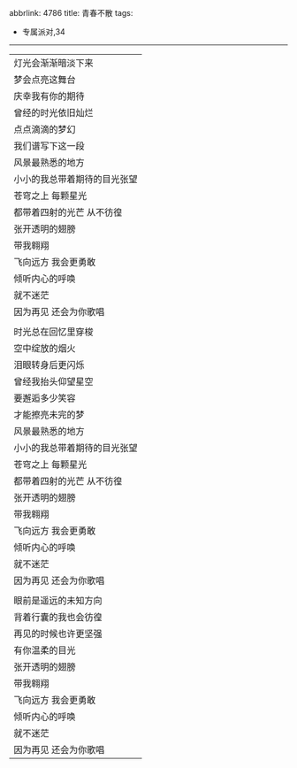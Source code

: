 abbrlink: 4786
title: 青春不散
tags:
  - 专属派对,34
---
|      |
|--|
|灯光会渐渐暗淡下来|
|梦会点亮这舞台|
|庆幸我有你的期待|
|曾经的时光依旧灿烂|
|点点滴滴的梦幻|
|我们谱写下这一段|
|风景最熟悉的地方|
|小小的我总带着期待的目光张望|
|苍穹之上 每颗星光|
|都带着四射的光芒 从不彷徨|
|张开透明的翅膀|
|带我翱翔|
|飞向远方 我会更勇敢|
|倾听内心的呼唤|
|就不迷茫|
|因为再见 还会为你歌唱|
|      |
|时光总在回忆里穿梭|
|空中绽放的烟火|
|泪眼转身后更闪烁|
|曾经我抬头仰望星空|
|要邂逅多少笑容|
|才能擦亮未完的梦|
|风景最熟悉的地方|
|小小的我总带着期待的目光张望|
|苍穹之上 每颗星光|
|都带着四射的光芒 从不彷徨|
|张开透明的翅膀|
|带我翱翔|
|飞向远方 我会更勇敢|
|倾听内心的呼唤|
|就不迷茫|
|因为再见 还会为你歌唱|
|      |
|眼前是遥远的未知方向|
|背着行囊的我也会彷徨|
|再见的时候也许更坚强|
|有你温柔的目光|
|张开透明的翅膀|
|带我翱翔|
|飞向远方 我会更勇敢|
|倾听内心的呼唤|
|就不迷茫|
|因为再见 还会为你歌唱|
